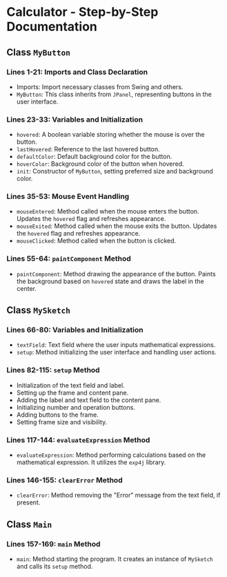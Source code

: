 # Calculator - Step-by-Step Documentation

## Class `MyButton`

### Lines 1-21: Imports and Class Declaration
- Imports: Import necessary classes from Swing and others.
- `MyButton`: This class inherits from `JPanel`, representing buttons in the user interface.

### Lines 23-33: Variables and Initialization
- `hovered`: A boolean variable storing whether the mouse is over the button.
- `lastHovered`: Reference to the last hovered button.
- `defaultColor`: Default background color for the button.
- `hoverColor`: Background color of the button when hovered.
- `init`: Constructor of `MyButton`, setting preferred size and background color.

### Lines 35-53: Mouse Event Handling
- `mouseEntered`: Method called when the mouse enters the button. Updates the `hovered` flag and refreshes appearance.
- `mouseExited`: Method called when the mouse exits the button. Updates the `hovered` flag and refreshes appearance.
- `mouseClicked`: Method called when the button is clicked.

### Lines 55-64: `paintComponent` Method
- `paintComponent`: Method drawing the appearance of the button. Paints the background based on `hovered` state and draws the label in the center.

## Class `MySketch`

### Lines 66-80: Variables and Initialization
- `textField`: Text field where the user inputs mathematical expressions.
- `setup`: Method initializing the user interface and handling user actions.

### Lines 82-115: `setup` Method
- Initialization of the text field and label.
- Setting up the frame and content pane.
- Adding the label and text field to the content pane.
- Initializing number and operation buttons.
- Adding buttons to the frame.
- Setting frame size and visibility.

### Lines 117-144: `evaluateExpression` Method
- `evaluateExpression`: Method performing calculations based on the mathematical expression. It utilizes the `exp4j` library.

### Lines 146-155: `clearError` Method
- `clearError`: Method removing the "Error" message from the text field, if present.

## Class `Main`

### Lines 157-169: `main` Method
- `main`: Method starting the program. It creates an instance of `MySketch` and calls its `setup` method.
